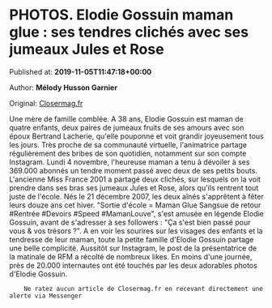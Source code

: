 
# PHOTOS. Elodie Gossuin maman glue : ses tendres clichés avec ses jumeaux Jules et Rose

Published at: **2019-11-05T11:47:18+00:00**

Author: **Mélody Husson Garnier**

Original: [Closermag.fr](https://www.closermag.fr/people/photos-elodie-gossuin-maman-glue-ses-tendres-cliches-avec-ses-jumeaux-jules-et-r-1045022)

Une mère de famille comblée. A 38 ans, Elodie Gossuin est maman de quatre enfants, deux paires de jumeaux fruits de ses amours avec son époux Bertrand Lacherie, qu'elle pouponne et voit grandir joyeusement tous les jours. Très proche de sa communauté virtuelle, l'animatrice partage régulièrement des bribes de son quotidien, notamment sur son compte Instagram. Lundi 4 novembre, l'heureuse maman a tenu à dévoiler à ses 369.000 abonnés un tendre moment passé avec deux de ses petits bouts.
L'ancienne Miss France 2001 a partagé deux clichés, sur lesquels on la voit prendre dans ses bras ses jumeaux Jules et Rose, alors qu'ils rentrent tout juste de l'école. Nés le 21 décembre 2007, les deux aînés s'apprêtent à fêter leurs douze ans cet hiver. "Sortie d'école = Maman Glue Sangsue de retour #Rentrée #Devoirs #Speed #MamanLouve", s'est amusée en légende Elodie Gossuin, avant de s'adresser à ses followers : "Ça s'est bien passé pour vous & vos trésors ?".
A en voir les sourires sur les visages des enfants et la tendresse de leur maman, toute la petite famille d'Elodie Gossuin partage une belle complicité. Aussitôt sur Instagram, le post de la présentatrice de la matinale de RFM a récolté de nombreux likes. En moins d'une journée, près de 20.000 internautes ont été touchés par les deux adorables photos d'Elodie Gossuin.

        Ne ratez aucun article de Closermag.fr en recevant directement une alerte via Messenger
      
